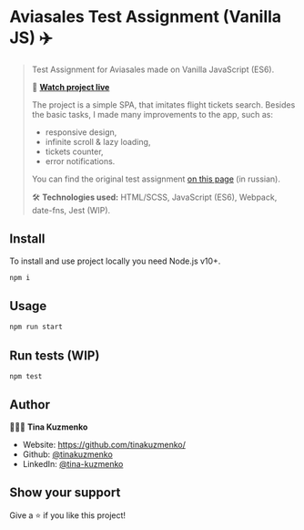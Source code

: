 # Aviasales Test Assignment (Vanilla JS) ✈️

> Test Assignment for Aviasales made on Vanilla JavaScript (ES6).
>
> 🔎 **[Watch project live]()**
>
> The project is a simple SPA, that imitates flight tickets search. Besides the basic tasks, I made many improvements to the app, such as:
> - responsive design,
> - infinite scroll & lazy loading,
> - tickets counter,
> - error notifications.    
>
> You can find the original test assignment [on this page](https://github.com/KosyanMedia/test-tasks/tree/master/aviasales_frontend) (in russian).
>
> 🛠 **Technologies used:** HTML/SCSS, JavaScript (ES6), Webpack, date-fns, Jest (WIP).

## Install

To install and use project locally you need Node.js v10+.

```sh
npm i
```

## Usage

```sh
npm run start
```

## Run tests (WIP)

```sh
npm test
```

## Author

👩🏻‍🦰 **Tina Kuzmenko**

* Website: https://github.com/tinakuzmenko/
* Github: [@tinakuzmenko](https://github.com/tinakuzmenko)
* LinkedIn: [@tina-kuzmenko](https://linkedin.com/in/tina-kuzmenko)

## Show your support

Give a ⭐️ if you like this project!
